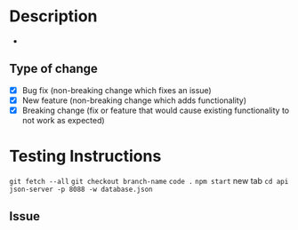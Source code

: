 # Description
-

## Type of change
- [x] Bug fix (non-breaking change which fixes an issue)
- [x] New feature (non-breaking change which adds functionality)
- [x] Breaking change (fix or feature that would cause existing functionality to not work as expected)

# Testing Instructions
```git fetch --all```
```git checkout branch-name```
```code .```
```npm start```
new tab
```cd api```
```json-server -p 8088 -w database.json```

## Issue #

